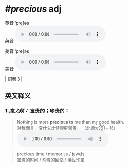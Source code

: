 # ***\#precious*** adj
英音 'preʃəs  
英音
<audio src="./media/precious-B.aac" controls="controls"></audio>

美音 'preʃəs  
美音
<audio src="./media/precious.aac" controls="controls"></audio>



| 词频 3 |  

英文释义
---
### 1.*高义频：* **宝贵的；珍贵的：**  

 > Nothing is more **precious to** me than my good health.  
 > 对我而言，没什么比健康更宝贵。  （北师大⑥ – 16）  
<audio src="./media/precious-1.aac" controls="controls"></audio>

 > precious time / memories / jewels  
 > 宝贵的时间 / 珍贵的回忆 / 稀世珍宝    


